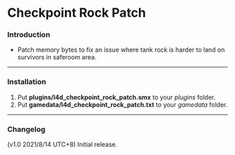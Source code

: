 # Checkpoint Rock Patch

### Introduction
- Patch memory bytes to fix an issue where tank rock is harder to land on survivors in saferoom area.

<hr>

### Installation
1. Put **plugins/l4d_checkpoint_rock_patch.smx** to your _plugins_ folder.
2. Put **gamedata/l4d_checkpoint_rock_patch.txt** to your _gamedata_ folder.

<hr>

### Changelog
(v1.0 2021/8/14 UTC+8) Initial release.